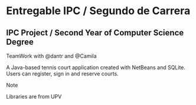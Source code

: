 # Entregable IPC / Segundo de Carrera
## IPC Project / Second Year of Computer Science Degree

TeamWork with @dantr and @Camila 

A Java-based tennis court application created with NetBeans and SQLite. Users can register, sign in and reserve courts.

> [!NOTE]
> Libraries are from UPV
